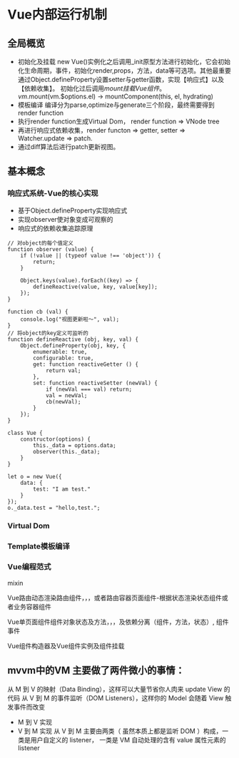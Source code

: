 # Vue内部运行机制

## 全局概览
- 初始化及挂载
  new Vue()实例化之后调用_init原型方法进行初始化，它会初始化生命周期，事件，初始化render,props，方法，data等可选项。其他最重要通过Object.defineProperty设置setter与getter函数，实现【响应式】以及【依赖收集】。
  初始化过后调用$mount挂载Vue组件。 vm.$mount(vm.$options.el) -> mountComponent(this, el, hydrating)
- 模板编译
  编译分为parse,optimize与generate三个阶段，最终需要得到render function
- 执行render function生成Virtual Dom， render function => VNode tree
- 再进行响应式依赖收集，render functon => getter, setter => Watcher.update => patch.
- 通过diff算法后进行patch更新视图。

## 基本概念
### 响应式系统-Vue的核心实现
- 基于Object.defineProperty实现响应式
- 实现observer使对象变成可观察的
- 响应式的依赖收集追踪原理

```
// 对object的每个值定义
function observer (value) {
    if (!value || (typeof value !== 'object')) {
        return;
    }
    
    Object.keys(value).forEach((key) => {
        defineReactive(value, key, value[key]);
    });
}

function cb (val) {
    console.log("视图更新啦～", val);
}
// 将object的key定义可监听的
function defineReactive (obj, key, val) {
    Object.defineProperty(obj, key, {
        enumerable: true,
        configurable: true,
        get: function reactiveGetter () {
            return val;         
        },
        set: function reactiveSetter (newVal) {
            if (newVal === val) return;
            val = newVal;
            cb(newVal);
        }
    });
}

class Vue {
    constructor(options) {
        this._data = options.data;
        observer(this._data);
    }
}

let o = new Vue({
    data: {
        test: "I am test."
    }
});
o._data.test = "hello,test.";
```
### Virtual Dom
### Template模板编译



### Vue编程范式
mixin


Vue路由动态渲染路由组件，，，或者路由容器页面组件-根据状态渲染状态组件或者业务容器组件


Vue单页面组件组件对象状态及方法，，，及依赖分离（组件，方法，状态）, 组件事件

Vue组件构造器及Vue组件实例及组件挂载


## mvvm中的VM 主要做了两件微小的事情：
从 M 到 V 的映射（Data Binding），这样可以大量节省你人肉来 update View 的代码
从 V 到 M 的事件监听（DOM Listeners），这样你的 Model 会随着 View 触发事件而改变
- M 到 V 实现
- V 到 M 实现
  从 V 到 M 主要由两类（ 虽然本质上都是监听 DOM ）构成，一类是用户自定义的 listener， 一类是 VM 自动处理的含有 value 属性元素的 listener